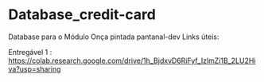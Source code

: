 # Database_credit-card
Database para o Módulo Onça pintada pantanal-dev
Links  úteis:

 Entregável 1 : https://colab.research.google.com/drive/1h_BjdxvD6RiFyf_IzlmZi1B_2LU2Hiva?usp=sharing

